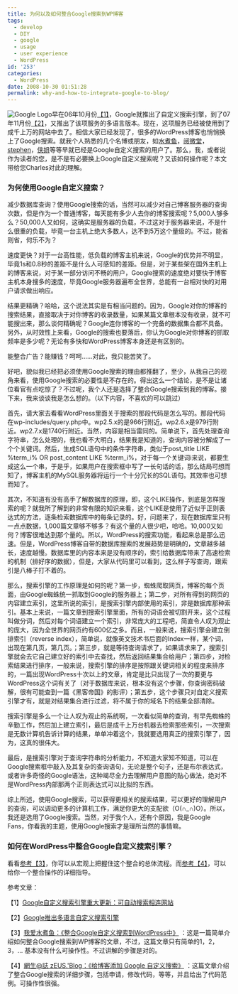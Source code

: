 ```yaml
---
title: 为何以及如何整合Google搜索到WP博客
tags:
  - develop
  - DIY
  - google
  - usage
  - user experience
  - WordPress
id: '253'
categories:
  - WordPress
date: 2008-10-30 01:51:28
permalink: why-and-how-to-integrate-google-to-blog/
---
```


![Google Logo](http://www.google.com/coop/intl/zh-Hans-US/images/custom_search_sm.gif)早在06年10月份[【1】](#ref1)，Google就推出了自定义搜索引擎，到了07年11月份[【2】](#ref2)，又推出了该项服务的多语言版本。现在，这项服务已经被使用到了成千上万的网站中去了。相信大家已经发现了，很多的WordPress博客也悄悄换上了Google搜索。就我个人熟悉的几个名博或朋友，如[水煮鱼](http://fairyfish.net/)，[阅微堂](http://zhiqiang.org/blog/)，[stephen](http://www.caxblog.com/)，[侠姐](http://www.e-xia.com/)等等早就已经是Google自定义搜索的用户了。那么，我，或者说作为读者的您，是不是有必要换上Google自定义搜索呢？又该如何操作呢？本文带给您Charles对此的理解。
<!-- more -->
### 为何使用Google自定义搜索？

减少数据库查询？使用Google搜索的话，当然可以减少对自己博客服务器的查询次数，但是作为一个普通博客，每天能有多少人去你的博客搜索呢？5,000人够多么？50,000人又如何，这确实是服务器的负载，不过这对于服务器来说，不是什么很重的负载，毕竟一台主机上绝大多数人，达不到5万这个量级的。不过，能省则省，何乐不为？

速度更快？对于一台高性能，低负载的博客主机来说，Google的优势并不明显，毕竟1s和0.8秒的差距不是什么人可感知的差距。但是，对于某些架在国外主机上的博客来说，对于某一部分访问不畅的用户，Google搜索的速度绝对要快于博客主机本身搜多的速度，毕竟Google服务器遍布全世界，总能有一台相对快的对用户请求做出响应。

结果更精确？哈哈，这个说法其实是有相当问题的。因为，Google对你的博客的搜索结果，直接取决于对你博客的收录数量，如果某篇文章根本没有收录，就不可能搜出来，那么谈何精确呢？Google连你博客的一个完备的数据集合都不具备。另外，从时效性上来看，Google的搜索也要落后，你认为Google对你博客的抓取频率是多少呢？无论有多快和WordPress博客本身还是有区别的。

能整合广告？能赚钱？呵呵……对此，我只能苦笑了。

好吧，貌似我已经把必须使用Google搜索的理由都推翻了，至少，从我自己的视角来看，使用Google搜索的必要性是不存在的。得出这么一个结论，是不是让诸位看官有点吃惊了？不过呢，我个人还是选择了整合Google搜索到我的博客。接下来，我来谈谈我是怎么想的。（以下内容，不喜欢的可以跳过）

首先，请大家去看看WordPress里面关于搜索的那段代码是怎么写的。那段代码在wp-includes/query.php中。wp2.5.x的是966行附近。wp2.6.x是979行附近。wp2.7.x是1740行附近。当然，内容是相当雷同的。简单说下，首先处理查询字符串，怎么处理的，我也看不大明白，结果我是知道的，查询内容被分解成了一个个关键词。然后，生成SQL语句中的条件字符串，类似于post_title LIKE %term_i% OR post_content LIKE %term_i%，对于每一个关键词i来说，都要生成这么一个串，于是乎，如果用户在搜索框中写了一长句话的话，那么结局可想而知了，博客主机的MySQL服务器将运行一个十分冗长的SQL语句。其效率也可想而知了。

其次，不知道有没有高手了解数据库的原理，即，这个LIKE操作，到底是怎样搜索的呢？就我所了解到的非常有限的知识来看，这个LIKE是使用了近似于正则表达式的方法，逐条检索数据库中的每条记录的。好，问题来了，现在数据库里只有一点点数据，1,000篇文章够不够多？有这个量的人很少吧，哈哈。10,000又如何？博客很难达到那个量的。所以，WordPress的搜索功能，看起来总是那么迅速。但是，WordPress博客自带的数据库搜索的发展趋势是明确的，文章越多越长，速度越慢。数据库里的内容本来是没有顺序的，索引给数据库带来了高速检索的机制（排好序的数据），但是，大家从代码里可以看到，这么样子写查询，跟索引是八棒子打不着的。

那么，搜索引擎的工作原理是如何的呢？第一步，蜘蛛爬取网页，博客的每个页面，由Google蜘蛛统一抓取到Google的服务器上；第二步，对所有得到的网页的内容建立索引，这里所说的索引，是搜索引擎内部使用的索引，非是数据库那种索引。基本上来说，一篇文章到搜索引擎里面，所有的词语会被切割开来，这个过程叫做分词，然后对每个词语建立一个索引，非常庞大的工程吧，简直令人叹为观止的庞大，因为全世界的网页约有600亿之多。而且，一般来说，搜索引擎会建立倒排索引（reverse index），简单说，就像英文技术书后面的Index一样，某个词，出现在第几页，第几页。；第三步，就是等待查询请求了，如果请求来了，搜索引擎就会去它自己建立好的索引中去查找，然后返回结果集合给用户；第四步，对检索结果进行排序，一般来说，搜索引擎的排序是按照跟关键词相关的程度来排序的，一篇出现WordPress十次以上的文章，肯定是比只出现了一次的要更与WordPress这个词有关了（对于数据库来说，根本没有这个步骤，你查询密码破解，很有可能查到一篇《黑客帝国》的影评）；第五步，这个步骤只对自定义搜索引擎才有，就是对结果集合进行过滤，将不属于你的域名下的结果全部清除。

搜索引擎是多么一个让人叹为观止的系统啊，一次看似简单的查询，有早先蜘蛛的辛勤工作，然后加上建立索引，最后是成千上万台机器去检索那些索引，一次搜索是无数计算机告诉计算的结果，单单冲着这个，我就要选用真正的搜索引擎了，因为，这真的很伟大。

最后，是搜索引擎对于查询字符串的分析能力，不知道大家知不知道，可以在Google搜索框中敲入及其复杂的查询语句，无论是整个句子，还是布尔表达式，或者许多奇怪的Google语法，这种竭尽全力去理解用户意图的贴心做法，绝对不是WordPress内部那两个正则表达式可以比拟的东西。

综上所述，使用Google搜索，可以获得更相关的搜索结果，可以更好的理解用户的查询，可以调动更多的计算机工作，满足你更大的支配欲（O(∩_∩)O）。所以，我还是选用了Google搜索。当然，对于我个人，还有个原因，我是Google Fans，你看我的主题，使用Google搜索才是理所当然的事情嘛。

### 如何在WordPress中整合Google自定义搜索引擎？

看看[参考【3】](#ref3)，你可以从宏观上把握住这个整合的总体流程。而[参考【4】](#ref4)，可以给你一个整合操作的详细指导。

参考文章：

【1】[Google自定义搜索引擎重大更新：可自动搜索相连网站](http://www.gseeker.com/50226711/googleeaeceieeccecc_100177.php)

【2】[Google推出多语言自定义搜索引擎](http://www.williamlong.info/archives/1144.html)

【3】[我爱水煮鱼：《整合Google自定义搜索到WordPress中》](http://fairyfish.net/2008/04/29/integrate-google-custom-search-into-wordpress/) ：这是一篇简单介绍如何整合Google搜索到WP博客的文章，不过，这篇文章只有简单的1，2，3，... 基本没有什么可操作性。不过讲解的步骤是对的。

【4】[網生@誌 zEUS.'Blog：《给博客添加 Google 自定义搜索》](http://zeuscn.net/archives/2008/09/18/google-custom-search-for-your-blog/) ：这篇文章介绍了整合Google搜索的详细步骤，包括申请，修改代码，等等，并且给出了代码范例。可操作性很强。